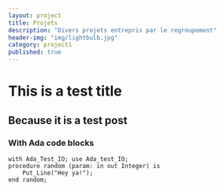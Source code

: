 ```yaml
---
layout: project
title: Projets
description: "Divers projets entrepris par le regroupement"
header-img: "img/lightbulb.jpg"
category: project1
published: true
---
```


# This is a test title
## Because it is a test post
### With Ada code blocks
```
with Ada_Test_IO; use Ada_test_IO;
procedure random (param: in out Integer) is
	Put_Line("Hey ya!");
end random;
```
